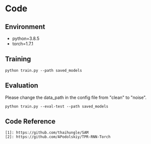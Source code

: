 # Code

## Environment
- python=3.8.5
- torch=1.7.1
   
## Training
```
python train.py --path saved_models
```

## Evaluation
Please change the data_path in the config file from "clean" to "noise".
```
python train.py --eval-test --path saved_models
```

## Code Reference
```
[1]: https://github.com/thaihungle/SAM
[2]: https://github.com/APodolskiy/TPR-RNN-Torch
```